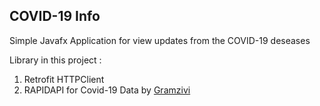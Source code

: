## COVID-19 Info ##

Simple Javafx Application for view updates from the COVID-19 deseases

Library in this project :
1. Retrofit HTTPClient
2. RAPIDAPI for Covid-19 Data by 
[Gramzivi](https://rapidapi.com/Gramzivi/api/covid-19-data)